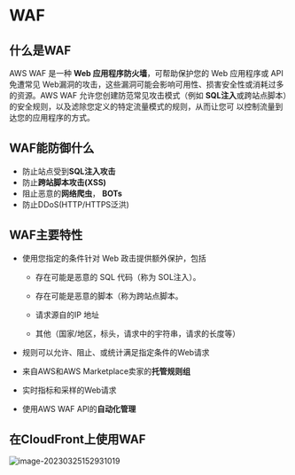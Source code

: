 # WAF

## 什么是WAF

AWS WAF 是一种 **Web 应用程序防火墙**，可帮助保护您的 Web 应用程序或 API 免遭常见 Web漏洞的攻击，这些漏洞可能会影响可用性、损害安全性或消耗过多的资源。AWS WAF 允许您创建防范常见攻击模式（例如 **SQL注入**或跨站点脚本）的安全规则，以及滤除您定义的特定流量模式的规则，从而让您可 以控制流量到达您的应用程序的方式。

## WAF能防御什么

- 防止站点受到**SQL注入攻击**
- 防止**跨站脚本攻击(XSS)**
- 阻止恶意的**网络爬虫**， **BOTs**
- 防止DDoS(HTTP/HTTPS泛洪)

## WAF主要特性

- 使用您指定的条件针对 Web 政击提供额外保护，包括

  - 存在可能是恶意的 SQL 代码（称为 SOL注入）。

  - 存在可能是恶意的脚本（称为跨站点脚本。

  - 请求源自的IP 地址

  - 其他（国家/地区，标头，请求中的宇符串，请求的长度等）

- 规则可以允许、阻止、或统计满足指定条件的Web请求

- 来自AWS和AWS Marketplace卖家的**托管规则组**

- 实时指标和采样的Web请求

- 使用AWS WAF API的**自动化管理**

## 在CloudFront上使用WAF

![image-20230325152931019](https://picgo-starry.oss-cn-beijing.aliyuncs.com/img/devops/AWS/WAS.png)